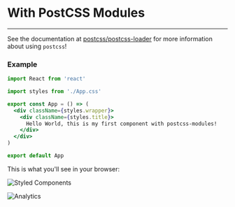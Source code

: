 # With PostCSS Modules

-------------------------------------------------------------------------
See the documentation at [postcss/postcss-loader](https://github.com/postcss/postcss-loader#css-modules) for more information about using `postcss`!

### Example

```jsx
import React from 'react'

import styles from './App.css'

export const App = () => (
  <div className={styles.wrapper}>
    <div className={styles.title}>
      Hello World, this is my first component with postcss-modules!
    </div>
  </div>
)

export default App
```

This is what you'll see in your browser:

![Styled Components](https://user-images.githubusercontent.com/5055654/39309673-413535aa-4971-11e8-933f-5c0a8ed1a2ea.png)

![Analytics](https://ga-beacon.appspot.com/UA-118635726-1/examples-with-postcss-modules-readme?pixel)
